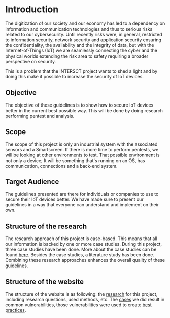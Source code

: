 # Introduction

The digitization of our society and our economy has led to a dependency on information and communication technologies and thus to serious risks related to our cybersecurity. Until recently risks were, in general, restricted to information security, network security and application security ensuring the confidentiality, the availability and the integrity of data, but with the Internet-of-Things (IoT) we are seamlessly connecting the cyber and the physical worlds extending the risk area to safety requiring a broader perspective on security.

This is a problem that the INTERSCT project wants to shed a light and by doing this make it possible to increase the security of IoT devices.

## Objective

The objective of these guidelines is to show how to secure IoT devices better in the current best possible way.
This will be done by doing research performing pentest and analysis.

## Scope

The scope of this project is only an industrial system with the associated sensors and a Smartscreen.
If there is more time to perform pentests, we will
be looking at other environments to test. That possible environment is not only a device; It will be something that's running on an OS, has communication, connections and a back-end system.

## Target Audience

The guidelines presented are there for individuals or companies to use to secure their IoT devices better.
We have made sure to present our guidelines in a way that everyone can understand and implement on their own.

## Structure of the research

The research approach of this project is case-based. This means that all our information is backed by one or more case studies. During this project, three case studies have been done. More about the case studies can be found [here](/cases/). Besides the case studies, a literature study has been done. Combining these research approaches enhances the overall quality of these guidelines.

## Structure of the website

The structure of the website is as following: the [research](/research) for this project, including research questions, used methods, etc. The [cases](/cases) we did
result in common vulnerabilities, those vulnerabilities were used to create [best practices](/bestpractices/index).
